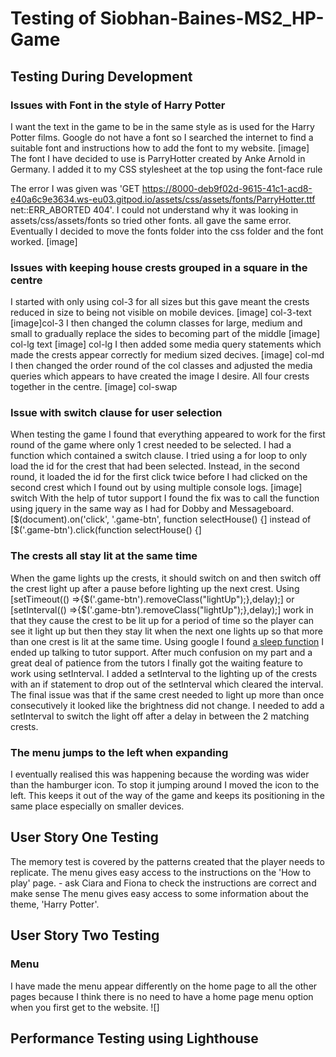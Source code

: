 # Testing of Siobhan-Baines-MS2_HP-Game

## Testing During Development
### Issues with Font in the style of Harry Potter
I want the text in the game to be in the same style as is used for the Harry Potter films. Google do not have a font so I searched the internet to find a suitable font and instructions how to add the font to my website. 
[image]
The font I have decided to use is ParryHotter created by Anke Arnold in Germany. I added it to my CSS stylesheet at the top using the font-face rule 
<!--@font-face {
    font-family: 'ParryHotter';
    src: url('assets/fonts/ParryHotter.ttf');
    font-weight: normal;
    font-style: normal;
} -->
The error I was given was 'GET https://8000-deb9f02d-9615-41c1-acd8-e40a6c9e3634.ws-eu03.gitpod.io/assets/css/assets/fonts/ParryHotter.ttf net::ERR_ABORTED 404'. I could not understand why it was looking in assets/css/assets/fonts so tried other fonts. all gave the same error. Eventually I decided to move the fonts folder into the css folder and the font worked.
[image]

### Issues with keeping house crests grouped in a square in the centre
I started with only using col-3 for all sizes but this gave meant the crests reduced in size to being not visible on mobile devices.
[image] col-3-text
[image]col-3
I then changed the column classes for large, medium and small to gradually replace the sides to becoming part of the middle
[image] col-lg text
[image] col-lg
I then added some media query statements which made the crests appear correctly for medium sized decives.
[image] col-md
I then changed the order round of the col classes and adjusted the media queries which appears to have created the image I desire. All four crests together in the centre.
[image] col-swap
### Issue with switch clause for user selection
When testing the game I found that everything appeared to work for the first round of the game where only 1 crest needed to be selected. I had a function which contained a switch clause. I tried using a for loop to only load the id for the crest that had been selected. Instead, in the second round, it loaded the id for the first click twice before I had clicked on the second crest which I found out by using multiple console logs.
[image] switch
With the help of tutor support I found the fix was to call the function using jquery in the same way as I had for Dobby and Messageboard. [$(document).on('click', '.game-btn', function selectHouse() {] instead of [$('.game-btn').click(function selectHouse() {]
### The crests all stay lit at the same time
When the game lights up the crests, it should switch on and then switch off the crest light up after a pause before lighting up the next crest.
Using [setTimeout(() =>{$('.game-btn').removeClass("lightUp");},delay);] or [setInterval(() =>{$('.game-btn').removeClass("lightUp");},delay);] work in that they cause the crest to be lit up for a period of time so the player can see it light up but then they stay lit when the next one lights up so that more than one crest is lit at the same time.
Using google I found [a sleep function](https://www.sitepoint.com/delay-sleep-pause-wait/)
I ended up talking to tutor support. After much confusion on my part and a great deal of patience from the tutors I finally got the waiting feature to work using setInterval. I added a setInterval to the lighting up of the crests with an if statement to drop out of the setInterval which cleared the interval. The final issue was that if the same crest needed to light up more than once consecutively it looked like the brightness did not change. I needed to add a setInterval to switch the light off after a delay in between the 2 matching crests. 

### The menu jumps to the left when expanding
I eventually realised this was happening because the wording was wider than the hamburger icon. To stop it jumping around I moved the icon to the left. This keeps it out of the way of the game and keeps its positioning in the same place especially on smaller devices.

## User Story One Testing
The memory test is covered by the patterns created that the player needs to replicate.
The menu gives easy access to the instructions on the 'How to play' page. - ask Ciara and Fiona to check the instructions are correct and make sense
The menu gives easy access to some information about the theme, 'Harry Potter'.

## User Story Two Testing
### Menu
I have made the menu appear differently on the home page to all the other pages because I think there is no need to have a home page menu option when you first get to the website.
![]

## Performance Testing using Lighthouse

